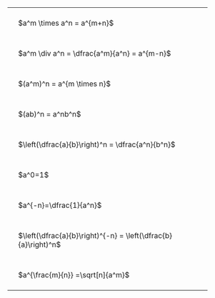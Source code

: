 ---
---

<style type="text/css">
#T_2451a th.col_heading {
  text-align: left;
  font-size: 1em;
}
#T_2451a td {
  text-align: left;
  font-size: 1em;
  padding: 1.5em;
}
#T_2451a_row0_col0, #T_2451a_row1_col0, #T_2451a_row2_col0, #T_2451a_row3_col0, #T_2451a_row4_col0, #T_2451a_row5_col0, #T_2451a_row6_col0, #T_2451a_row7_col0, #T_2451a_row8_col0 {
  width: 400px;
  white-space: pre-wrap;
}
</style>
<table id="T_2451a">
  <thead>
  </thead>
  <tbody>
    <tr>
      <td id="T_2451a_row0_col0" class="data row0 col0" >$a^m \times a^n = a^{m+n}$</td>
    </tr>
    <tr>
      <td id="T_2451a_row1_col0" class="data row1 col0" >$a^m \div a^n = \dfrac{a^m}{a^n} = a^{m-n}$</td>
    </tr>
    <tr>
      <td id="T_2451a_row2_col0" class="data row2 col0" >$(a^m)^n = a^{m \times n}$</td>
    </tr>
    <tr>
      <td id="T_2451a_row3_col0" class="data row3 col0" >$(ab)^n = a^nb^n$</td>
    </tr>
    <tr>
      <td id="T_2451a_row4_col0" class="data row4 col0" >$\left(\dfrac{a}{b}\right)^n = \dfrac{a^n}{b^n}$</td>
    </tr>
    <tr>
      <td id="T_2451a_row5_col0" class="data row5 col0" >$a^0=1$</td>
    </tr>
    <tr>
      <td id="T_2451a_row6_col0" class="data row6 col0" >$a^{-n}=\dfrac{1}{a^n}$</td>
    </tr>
    <tr>
      <td id="T_2451a_row7_col0" class="data row7 col0" >$\left(\dfrac{a}{b}\right)^{-n} = \left(\dfrac{b}{a}\right)^n$</td>
    </tr>
    <tr>
      <td id="T_2451a_row8_col0" class="data row8 col0" >$a^{\frac{m}{n}} =\sqrt[n]{a^m}$</td>
    </tr>
  </tbody>
</table>
